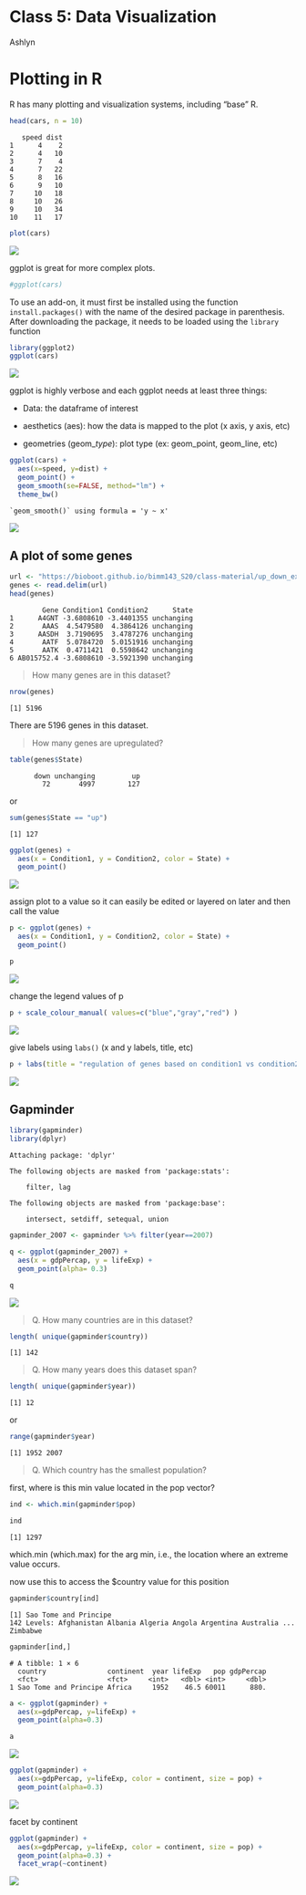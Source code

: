 Class 5: Data Visualization
================
Ashlyn

# Plotting in R

R has many plotting and visualization systems, including “base” R.

``` r
head(cars, n = 10)
```

       speed dist
    1      4    2
    2      4   10
    3      7    4
    4      7   22
    5      8   16
    6      9   10
    7     10   18
    8     10   26
    9     10   34
    10    11   17

``` r
plot(cars)
```

![](Class05_files/figure-commonmark/unnamed-chunk-2-1.png)

ggplot is great for more complex plots.

``` r
#ggplot(cars)
```

To use an add-on, it must first be installed using the function
`install.packages()` with the name of the desired package in
parenthesis. After downloading the package, it needs to be loaded using
the `library` function

``` r
library(ggplot2)
ggplot(cars)
```

![](Class05_files/figure-commonmark/unnamed-chunk-4-1.png)

ggplot is highly verbose and each ggplot needs at least three things:

- Data: the dataframe of interest

- aesthetics (aes): how the data is mapped to the plot (x axis, y axis,
  etc)

- geometries (geom\_*type*): plot type (ex: geom_point, geom_line, etc)

``` r
ggplot(cars) + 
  aes(x=speed, y=dist) + 
  geom_point() + 
  geom_smooth(se=FALSE, method="lm") +
  theme_bw() 
```

    `geom_smooth()` using formula = 'y ~ x'

![](Class05_files/figure-commonmark/unnamed-chunk-5-1.png)

## A plot of some genes

``` r
url <- "https://bioboot.github.io/bimm143_S20/class-material/up_down_expression.txt"
genes <- read.delim(url)
head(genes)
```

            Gene Condition1 Condition2      State
    1      A4GNT -3.6808610 -3.4401355 unchanging
    2       AAAS  4.5479580  4.3864126 unchanging
    3      AASDH  3.7190695  3.4787276 unchanging
    4       AATF  5.0784720  5.0151916 unchanging
    5       AATK  0.4711421  0.5598642 unchanging
    6 AB015752.4 -3.6808610 -3.5921390 unchanging

> How many genes are in this dataset?

``` r
nrow(genes)
```

    [1] 5196

There are 5196 genes in this dataset.

> How many genes are upregulated?

``` r
table(genes$State)
```


          down unchanging         up 
            72       4997        127 

or

``` r
sum(genes$State == "up")
```

    [1] 127

``` r
ggplot(genes) +
  aes(x = Condition1, y = Condition2, color = State) +
  geom_point()
```

![](Class05_files/figure-commonmark/unnamed-chunk-10-1.png)

assign plot to a value so it can easily be edited or layered on later
and then call the value

``` r
p <- ggplot(genes) +
  aes(x = Condition1, y = Condition2, color = State) +
  geom_point()

p
```

![](Class05_files/figure-commonmark/unnamed-chunk-11-1.png)

change the legend values of p

``` r
p + scale_colour_manual( values=c("blue","gray","red") )
```

![](Class05_files/figure-commonmark/unnamed-chunk-12-1.png)

give labels using `labs()` (x and y labels, title, etc)

``` r
p + labs(title = "regulation of genes based on condition1 vs condition2", subtitle = "some subtitle")
```

![](Class05_files/figure-commonmark/unnamed-chunk-13-1.png)

## Gapminder

``` r
library(gapminder)
library(dplyr)
```


    Attaching package: 'dplyr'

    The following objects are masked from 'package:stats':

        filter, lag

    The following objects are masked from 'package:base':

        intersect, setdiff, setequal, union

``` r
gapminder_2007 <- gapminder %>% filter(year==2007)
```

``` r
q <- ggplot(gapminder_2007) +
  aes(x = gdpPercap, y = lifeExp) +
  geom_point(alpha= 0.3)

q
```

![](Class05_files/figure-commonmark/unnamed-chunk-15-1.png)

> Q. How many countries are in this dataset?

``` r
length( unique(gapminder$country))
```

    [1] 142

> Q. How many years does this dataset span?

``` r
length( unique(gapminder$year))
```

    [1] 12

or

``` r
range(gapminder$year)
```

    [1] 1952 2007

> Q. Which country has the smallest population?

first, where is this min value located in the pop vector?

``` r
ind <- which.min(gapminder$pop)

ind
```

    [1] 1297

which.min (which.max) for the arg min, i.e., the location where an
extreme value occurs.

now use this to access the \$country value for this position

``` r
gapminder$country[ind]
```

    [1] Sao Tome and Principe
    142 Levels: Afghanistan Albania Algeria Angola Argentina Australia ... Zimbabwe

``` r
gapminder[ind,]
```

    # A tibble: 1 × 6
      country               continent  year lifeExp   pop gdpPercap
      <fct>                 <fct>     <int>   <dbl> <int>     <dbl>
    1 Sao Tome and Principe Africa     1952    46.5 60011      880.

``` r
a <- ggplot(gapminder) +
  aes(x=gdpPercap, y=lifeExp) +
  geom_point(alpha=0.3)

a
```

![](Class05_files/figure-commonmark/unnamed-chunk-22-1.png)

``` r
ggplot(gapminder) +
  aes(x=gdpPercap, y=lifeExp, color = continent, size = pop) +
  geom_point(alpha=0.3)
```

![](Class05_files/figure-commonmark/unnamed-chunk-23-1.png)

facet by continent

``` r
ggplot(gapminder) +
  aes(x=gdpPercap, y=lifeExp, color = continent, size = pop) +
  geom_point(alpha=0.3) +
  facet_wrap(~continent)
```

![](Class05_files/figure-commonmark/unnamed-chunk-24-1.png)
